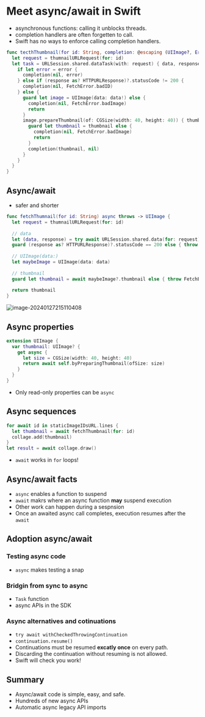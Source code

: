 # Meet async/await in Swift

- asynchronous functions: calling it unblocks threads.
- completion handlers are often forgetten to call.
- Swift has no ways to enforce calling completion handlers.

```swift
func tecthThumbnail(for id: String, completion: @escaping (UIImage?, Error?) -> Void) {
  let request = thumnailURLRequest(for: id)
  let task = URLSession.shared.dataTask(with: request) { data, response, error in            
    if let error = error {
      completion(nil, error)
    } else if (response as? HTTPURLResponse)?.statusCode != 200 {
      completion(nil, FetchError.badID)
    } else {
      guard let image = UIImage(data: data!) else {
        completion(nil, FetchError.badImage)
        return
      }
      image.prepareThumbnail(of: CGSize(width: 40, height: 40)) { thumbnail in 
        guard let thumbnail = thumbnail else {
          completion(nil, FetchError.badImage)
          return
        }
      	completion(thumbnail, nil)
      }
    }
  }
}
```



## Async/await

- safer and shorter

```swift
func fetchThumnail(for id: String) async throws -> UIImage {
  let request = thumnailURLRequest(for: id)
  
  // data
  let (data, response) = try await URLSession.shared.data(for: request)
  guard (response as? HTTPURLResponse)?.statusCode == 200 else { throw FetchError.badID }
  
  // UIImage(data:)
  let maybeImage = UIImage(data: data)
  
  // thumbnail
  guard let thumbnail = await maybeImage?.thumbnail else { throw FetchError.badImage }
  
  return thumbnail
}
```

![image-20240127215110408](/Users/pony/Developments/WWDC/2021/images/image-20240127215110408.png)

## Async properties

```swift
extension UIImage {
  var thumbnail: UIImage? {
    get async {
      let size = CGSize(width: 40, height: 40)
      return await self.byPreparingThumbnail(ofSize: size)
    }
  }
}
```

- Only read-only properties can be `async`



## Async sequences

```swift
for await id in staticImageIDsURL.lines {
  let thumbnail = await fetchThumbnail(for: id)
  collage.add(thumbnail)
}
let result = await collage.draw()
```

- `await` works in `for` loops!



## Async/await facts

- `async` enables a function to suspend
- `await` makrs where an async function **may** suspend execution
- Other work can happen during a sespnsion
- Once an awaited async call completes, execution resumes after the `await `



## Adoption async/await

### Testing async code

- `async` makes testing a snap

### Bridgin from sync to async

- `Task` function
- async APIs in the SDK

### Async alternatives and cotinuations

- `try await withCheckedThrowingContinuation`
- `continuation.resume()`
- Continuations must be resumed **excatly once** on every path.
- Discarding the continuation without resuming is not allowed.
- Swift will check you work!



## Summary

- Async/await code is simple, easy, and safe.
- Hundreds of new async APIs
- Automatic async legacy API imports